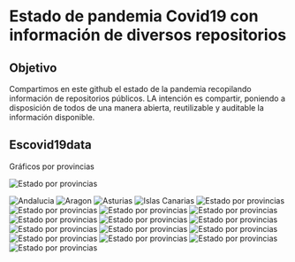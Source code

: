 # Estado de pandemia Covid19 con información de diversos repositorios
## Objetivo
Compartimos en este github el estado de la pandemia recopilando información de repositorios públicos. LA intención es compartir, poniendo a disposición de todos de una manera abierta, reutilizable y auditable la información disponible.

## Escovid19data
Gráficos por provincias

![Estado por provincias](https://github.com/mharias/covid/blob/master/graficos_escovid19data/graficos/pcr_provincias.png)

![Andalucia](https://github.com/mharias/covid/blob/master/graficos_escovid19data/graficos/andalucia.png)
![Aragon](https://github.com/mharias/covid/blob/master/graficos_escovid19data/graficos/aragon.png)
![Asturias](https://github.com/mharias/covid/blob/master/graficos_escovid19data/graficos/asturias.png)
![Islas Canarias](https://github.com/mharias/covid/blob/master/graficos_escovid19data/graficos/canarias.png)
![Estado por provincias](https://github.com/mharias/covid/blob/master/graficos_escovid19data/graficos/cantabria.png)
![Estado por provincias](https://github.com/mharias/covid/blob/master/graficos_escovid19data/graficos/castilla_lamancha.png)
![Estado por provincias](https://github.com/mharias/covid/blob/master/graficos_escovid19data/graficos/castilla_leon.png)
![Estado por provincias](https://github.com/mharias/covid/blob/master/graficos_escovid19data/graficos/cataluña.png)
![Estado por provincias](https://github.com/mharias/covid/blob/master/graficos_escovid19data/graficos/ceuta.png)
![Estado por provincias](https://github.com/mharias/covid/blob/master/graficos_escovid19data/graficos/extremadura.png)
![Estado por provincias](https://github.com/mharias/covid/blob/master/graficos_escovid19data/graficos/galicia.png)
![Estado por provincias](https://github.com/mharias/covid/blob/master/graficos_escovid19data/graficos/madrid.png)
![Estado por provincias](https://github.com/mharias/covid/blob/master/graficos_escovid19data/graficos/melilla.png)
![Estado por provincias](https://github.com/mharias/covid/blob/master/graficos_escovid19data/graficos/murcia.png)
![Estado por provincias](https://github.com/mharias/covid/blob/master/graficos_escovid19data/graficos/navarra.png)
![Estado por provincias](https://github.com/mharias/covid/blob/master/graficos_escovid19data/graficos/paisvasco.png)
![Estado por provincias](https://github.com/mharias/covid/blob/master/graficos_escovid19data/graficos/rioja.png)
![Estado por provincias](https://github.com/mharias/covid/blob/master/graficos_escovid19data/graficos/valencia.png)
